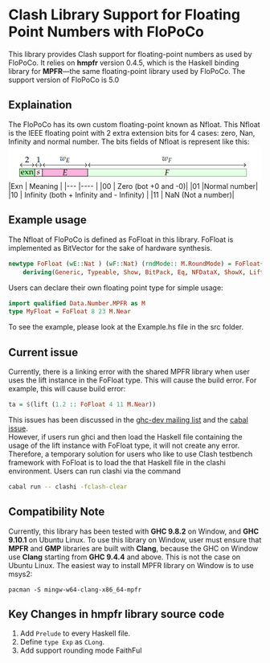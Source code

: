 # Clash Library Support for Floating Point Numbers with FloPoCo

This library provides Clash support for floating-point numbers as used by FloPoCo. It relies on **hmpfr** version 0.4.5, which is the Haskell binding library for **MPFR**—the same floating-point library used by FloPoCo. The support version of FloPoCo is 5.0
## Explaination
The FloPoCo has its own custom floating-point known as Nfloat. This Nfloat is the IEEE floating point with 2 extra extension bits for 4 cases: zero, Nan, Infinity and normal number.
The bits fields of Nfloat is represent like this:
![Bit fields of Nfloat](img/Nfloat.png)
|Exn | Meaning |
|--- |---- |
|00  | Zero (bot +0 and -0)|
|01  |Normal number|
|10  | Infinity (both + Infinity and - Infinity) |
|11 | NaN (Not a number)|

## Example usage
The Nfloat of FloPoCo is defined as FoFloat in this library. FoFloat is implemented as BitVector for the sake of hardware synthesis.
```haskell
newtype FoFloat (wE::Nat ) (wF::Nat) (rndMode:: M.RoundMode) = FoFloat{unFoFloat::BitVector(1 + 2 + wE + wF)}
    deriving(Generic, Typeable, Show, BitPack, Eq, NFDataX, ShowX, Lift)
```
Users can declare their own floating point type for simple usage:
```haskell
import qualified Data.Number.MPFR as M
type MyFloat = FoFloat 8 23 M.Near
```
To see the example, please look at the Example.hs file in the src folder.
## Current issue
Currently, there is a linking error with the shared MPFR library when user uses the lift instance in the FoFloat type. This will cause the build error.  For example, this will cause build error:
```haskell
ta = $(lift (1.2 :: FoFloat 4 11 M.Near))
```
This issues has been discussed in the [ghc-dev mailing list](https://mail.haskell.org/pipermail/ghc-devs/2024-December/021887.html) and the [cabal issue](https://github.com/haskell/cabal/issues/10651).  
However, if users run ghci and then load the Haskell file containing the usage of the lift instance with FoFloat type, it will not create any error. Therefore, a temporary solution for users who like to use Clash testbench framework with FoFloat is to load the that Haskell file in the clashi environment. Users can run clashi via the command
```bash
cabal run -- clashi -fclash-clear
```

## Compatibility Note

Currently, this library has been tested with **GHC 9.8.2** on Window, and **GHC 9.10.1** on Ubuntu Linux. To use this library on Window, user must ensure that **MPFR** and **GMP** libraries are built with **Clang**, because the GHC on Window use **Clang** starting from **GHC 9.4.4** and above. This is not the case on Ubuntu Linux.
The easiest way to install MPFR library on Window is to use msys2:  
```
pacman -S mingw-w64-clang-x86_64-mpfr
```

## Key Changes in hmpfr library source code

1. Add `Prelude` to every Haskell file.
2. Define `type Exp` as `CLong`.
3. Add support rounding mode FaithFul

